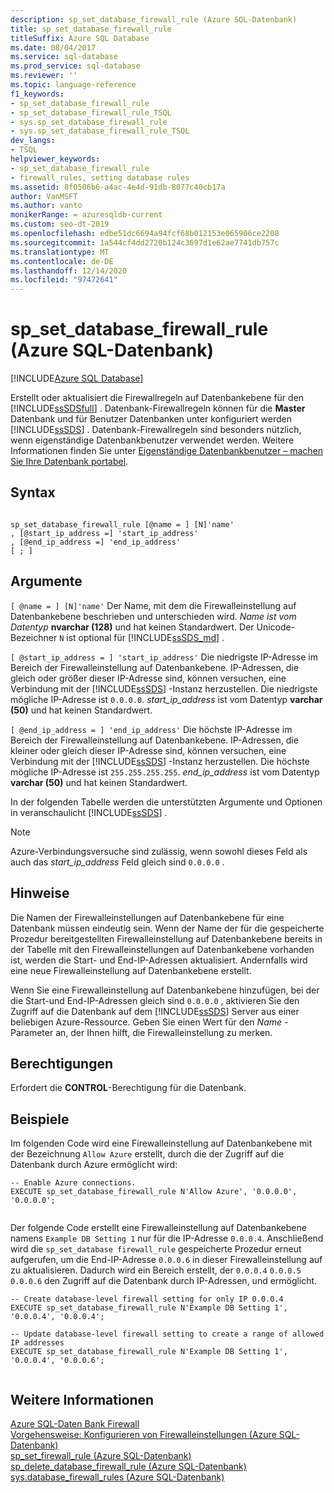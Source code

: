 ```yaml
---
description: sp_set_database_firewall_rule (Azure SQL-Datenbank)
title: sp_set_database_firewall_rule
titleSuffix: Azure SQL Database
ms.date: 08/04/2017
ms.service: sql-database
ms.prod_service: sql-database
ms.reviewer: ''
ms.topic: language-reference
f1_keywords:
- sp_set_database_firewall_rule
- sp_set_database_firewall_rule_TSQL
- sys.sp_set_database_firewall_rule
- sys.sp_set_database_firewall_rule_TSQL
dev_langs:
- TSQL
helpviewer_keywords:
- sp_set_database_firewall_rule
- firewall_rules, setting database rules
ms.assetid: 8f0506b6-a4ac-4e4d-91db-8077c40cb17a
author: VanMSFT
ms.author: vanto
monikerRange: = azuresqldb-current
ms.custom: seo-dt-2019
ms.openlocfilehash: edbe51dc6694a94fcf68b012153e065906ce2208
ms.sourcegitcommit: 1a544cf4dd2720b124c3697d1e62ae7741db757c
ms.translationtype: MT
ms.contentlocale: de-DE
ms.lasthandoff: 12/14/2020
ms.locfileid: "97472641"
---
```

# <a name="sp_set_database_firewall_rule-azure-sql-database"></a>sp_set_database_firewall_rule (Azure SQL-Datenbank)
[!INCLUDE[Azure SQL Database](../../includes/applies-to-version/asdb.md)]

  Erstellt oder aktualisiert die Firewallregeln auf Datenbankebene für den [!INCLUDE[ssSDSfull](../../includes/sssdsfull-md.md)] . Datenbank-Firewallregeln können für die **Master** Datenbank und für Benutzer Datenbanken unter konfiguriert werden [!INCLUDE[ssSDS](../../includes/sssds-md.md)] . Datenbank-Firewallregeln sind besonders nützlich, wenn eigenständige Datenbankbenutzer verwendet werden. Weitere Informationen finden Sie unter [Eigenständige Datenbankbenutzer – machen Sie Ihre Datenbank portabel](../../relational-databases/security/contained-database-users-making-your-database-portable.md).  
  
## <a name="syntax"></a>Syntax  
  
```  
  
sp_set_database_firewall_rule [@name = ] [N]'name'  
, [@start_ip_address =] 'start_ip_address'  
, [@end_ip_address =] 'end_ip_address'
[ ; ]  
```  
  
## <a name="arguments"></a>Argumente  
`[ @name = ] [N]'name'` Der Name, mit dem die Firewalleinstellung auf Datenbankebene beschrieben und unterschieden wird. *Name ist vom Datentyp* **nvarchar (128)** und hat keinen Standardwert. Der Unicode-Bezeichner `N` ist optional für [!INCLUDE[ssSDS_md](../../includes/sssds-md.md)] . 
  
`[ @start_ip_address = ] 'start_ip_address'` Die niedrigste IP-Adresse im Bereich der Firewalleinstellung auf Datenbankebene. IP-Adressen, die gleich oder größer dieser IP-Adresse sind, können versuchen, eine Verbindung mit der [!INCLUDE[ssSDS](../../includes/sssds-md.md)] -Instanz herzustellen. Die niedrigste mögliche IP-Adresse ist `0.0.0.0`. *start_ip_address* ist vom Datentyp **varchar (50)** und hat keinen Standardwert.  
  
`[ @end_ip_address = ] 'end_ip_address'` Die höchste IP-Adresse im Bereich der Firewalleinstellung auf Datenbankebene. IP-Adressen, die kleiner oder gleich dieser IP-Adresse sind, können versuchen, eine Verbindung mit der [!INCLUDE[ssSDS](../../includes/sssds-md.md)] -Instanz herzustellen. Die höchste mögliche IP-Adresse ist `255.255.255.255`. *end_ip_address* ist vom Datentyp **varchar (50)** und hat keinen Standardwert.  
  
 In der folgenden Tabelle werden die unterstützten Argumente und Optionen in veranschaulicht [!INCLUDE[ssSDS](../../includes/sssds-md.md)] .  
  
> [!NOTE]  
>  Azure-Verbindungsversuche sind zulässig, wenn sowohl dieses Feld als auch das *start_ip_address* Feld gleich sind `0.0.0.0` .  
  
## <a name="remarks"></a>Hinweise  
 Die Namen der Firewalleinstellungen auf Datenbankebene für eine Datenbank müssen eindeutig sein. Wenn der Name der für die gespeicherte Prozedur bereitgestellten Firewalleinstellung auf Datenbankebene bereits in der Tabelle mit den Firewalleinstellungen auf Datenbankebene vorhanden ist, werden die Start- und End-IP-Adressen aktualisiert. Andernfalls wird eine neue Firewalleinstellung auf Datenbankebene erstellt.  
  
 Wenn Sie eine Firewalleinstellung auf Datenbankebene hinzufügen, bei der die Start-und End-IP-Adressen gleich sind `0.0.0.0` , aktivieren Sie den Zugriff auf die Datenbank auf dem [!INCLUDE[ssSDS](../../includes/sssds-md.md)] Server aus einer beliebigen Azure-Ressource. Geben Sie einen Wert für den *Name* -Parameter an, der Ihnen hilft, die Firewalleinstellung zu merken.  
  
## <a name="permissions"></a>Berechtigungen  
 Erfordert die **CONTROL**-Berechtigung für die Datenbank.  
  
## <a name="examples"></a>Beispiele  
 Im folgenden Code wird eine Firewalleinstellung auf Datenbankebene mit der Bezeichnung `Allow Azure` erstellt, durch die der Zugriff auf die Datenbank durch Azure ermöglicht wird:  
  
```  
-- Enable Azure connections.  
EXECUTE sp_set_database_firewall_rule N'Allow Azure', '0.0.0.0', '0.0.0.0';  
  
```  
  
 Der folgende Code erstellt eine Firewalleinstellung auf Datenbankebene namens `Example DB Setting 1` nur für die IP-Adresse `0.0.0.4`. Anschließend wird die `sp_set_database firewall_rule` gespeicherte Prozedur erneut aufgerufen, um die End-IP-Adresse `0.0.0.6` in dieser Firewalleinstellung auf zu aktualisieren. Dadurch wird ein Bereich erstellt, der `0.0.0.4` `0.0.0.5` `0.0.0.6` den Zugriff auf die Datenbank durch IP-Adressen, und ermöglicht.
  
```  
-- Create database-level firewall setting for only IP 0.0.0.4  
EXECUTE sp_set_database_firewall_rule N'Example DB Setting 1', '0.0.0.4', '0.0.0.4';  
  
-- Update database-level firewall setting to create a range of allowed IP addresses
EXECUTE sp_set_database_firewall_rule N'Example DB Setting 1', '0.0.0.4', '0.0.0.6';  
  
```  
  
## <a name="see-also"></a>Weitere Informationen  
 [Azure SQL-Daten Bank Firewall](/azure/azure-sql/database/firewall-configure)   
 [Vorgehensweise: Konfigurieren von Firewalleinstellungen (Azure SQL-Datenbank)](/azure/azure-sql/database/firewall-configure)   
 [sp_set_firewall_rule &#40;Azure SQL-Datenbank&#41;](../../relational-databases/system-stored-procedures/sp-set-firewall-rule-azure-sql-database.md)   
 [sp_delete_database_firewall_rule &#40;Azure SQL-Datenbank&#41;](../../relational-databases/system-stored-procedures/sp-delete-database-firewall-rule-azure-sql-database.md)   
 [sys.database_firewall_rules &#40;Azure SQL-Datenbank&#41;](../../relational-databases/system-catalog-views/sys-database-firewall-rules-azure-sql-database.md)  
  

